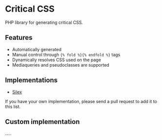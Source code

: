 # Critical CSS

PHP library for generating critical CSS.

## Features

* Automatically generated
* Manual control through `{% fold %}{% endfold %}` tags
* Dynamically resolves CSS used on the page
* Mediaqueries and pseudoclasses are supported


## Implementations

* [Silex](https://github.com/JanDC/critical-css-silex)

If you have your own implementation, please send a pull request to add it to this list.


## Custom implementation

.....